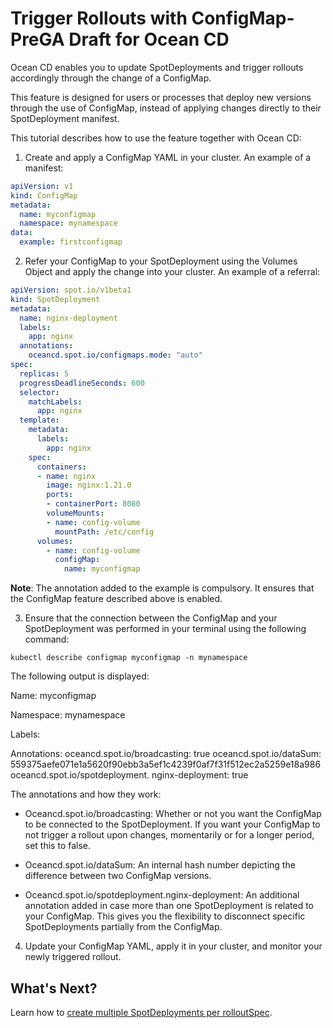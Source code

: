 # Trigger Rollouts with ConfigMap- PreGA Draft for Ocean CD

Ocean CD enables you to update SpotDeployments and trigger rollouts accordingly through the change of a ConfigMap.  

This feature is designed for users or processes that deploy new versions through the use of ConfigMap, instead of applying changes directly to their SpotDeployment manifest.  

This tutorial describes how to use the feature together with Ocean CD:  

1. Create and apply a ConfigMap YAML in your cluster. An example of a manifest:  

```yaml
apiVersion: v1
kind: ConfigMap
metadata:
  name: myconfigmap
  namespace: mynamespace
data:
  example: firstconfigmap
```

2. Refer your ConfigMap to your SpotDeployment using the Volumes Object and apply the change into your cluster. An example of a referral:  

```yaml
apiVersion: spot.io/v1beta1
kind: SpotDeployment
metadata:
  name: nginx-deployment
  labels:
    app: nginx
  annotations:
    oceancd.spot.io/configmaps.mode: "auto"
spec:
  replicas: 5
  progressDeadlineSeconds: 600
  selector:
    matchLabels:
      app: nginx
  template:
    metadata:
      labels:
        app: nginx
    spec:
      containers:
      - name: nginx
        image: nginx:1.21.0
        ports:
        - containerPort: 8080
        volumeMounts:
        - name: config-volume
          mountPath: /etc/config
      volumes:
        - name: config-volume
          configMap:
            name: myconfigmap
```

**Note**: The annotation added to the example is compulsory. It ensures that the ConfigMap feature described above is enabled.   

3. Ensure that the connection between the ConfigMap and your SpotDeployment was performed in your terminal using the following command:  

`kubectl describe configmap myconfigmap -n mynamespace`

The following output is displayed:

Name:        myconfigmap

Namespace:    mynamespace

Labels:       <none>

Annotations:  oceancd.spot.io/broadcasting: true
                      oceancd.spot.io/dataSum: 559375aefe071e1a5620f90ebb3a5ef1c4239f0af7f31f512ec2a5259e18a986
                      oceancd.spot.io/spotdeployment. nginx-deployment: true

The annotations and how they work:

* Oceancd.spot.io/broadcasting: Whether or not you want the ConfigMap to be connected to the SpotDeployment. If you want your ConfigMap to not trigger a rollout upon changes, momentarily or for a longer period, set this to false.  

* Oceancd.spot.io/dataSum: An internal hash number depicting the difference between two ConfigMap versions.  

* Oceancd.spot.io/spotdeployment.nginx-deployment: An additional annotation added in case more than one SpotDeployment is related to your ConfigMap. This gives you the flexibility to disconnect specific SpotDeployments partially from the ConfigMap.

4. Update your ConfigMap YAML, apply it in your cluster, and monitor your newly triggered rollout.

## What's Next?

Learn how to [create multiple SpotDeployments per rolloutSpec](ocean-cd/concepts-features/trigger-configmap).
